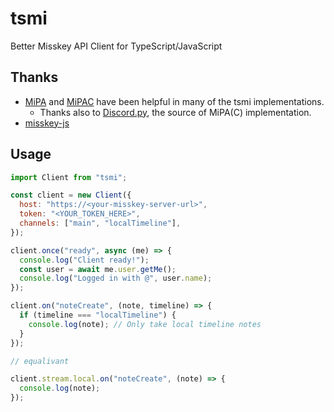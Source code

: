 # tsmi

Better Misskey API Client for TypeScript/JavaScript

## Thanks

- [MiPA](https://github.com/yupix/MiPA) and
  [MiPAC](https://github.com/yupix/MiPAC) have been helpful in many of the tsmi
  implementations.
  - Thanks also to [Discord.py](https://github.com/Rapptz/discord.py), the
    source of MiPA(C) implementation.
- [misskey-js](https://github.com/misskey-dev/misskey/blob/develop/packages/misskey-js)

## Usage

```js
import Client from "tsmi";

const client = new Client({
  host: "https://<your-misskey-server-url>",
  token: "<YOUR_TOKEN_HERE>",
  channels: ["main", "localTimeline"],
});

client.once("ready", async (me) => {
  console.log("Client ready!");
  const user = await me.user.getMe();
  console.log("Logged in with @", user.name);
});

client.on("noteCreate", (note, timeline) => {
  if (timeline === "localTimeline") {
    console.log(note); // Only take local timeline notes
  }
});

// equalivant

client.stream.local.on("noteCreate", (note) => {
  console.log(note);
});
```
